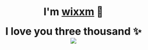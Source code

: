 <p>
   <h1 align="center"style="margin: -20px 0 30px">
    <b>I'm <a href="https://t.me/WkjxT">wixxm</a> 👋</b>
      
  <h1 align="center"style="margin: -10px 0 20px">
    <b>I love you three thousand</a> ✨</b>
  </a>
</div>
     
<div align="center">
<img src="https://github-readme-stats.vercel.app/api?username=timerring&count_private=true&show_icons=true&hide_border=true&theme=vue"/>
</div> 
